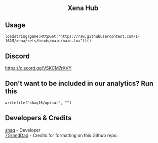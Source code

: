 <h2 align="center">
  Xena Hub
</h2>

## Usage

```luau
loadstring(game:HttpGet("https://raw.githubusercontent.com/1-16AM/xena/refs/heads/main/main.lua"))()
```

## Discord

https://discord.gg/VSKCM7rXVY

## Don't want to be included in our analytics? Run this

```luau
writefile("shaq16/optout", "")
```

## Developers & Credits
[shaq](https://discord.com/users/154410158859091968) - Developer
<br/>
[7GrandDad](https://github.com/7GrandDadPGN) - Credits for formatting on this Github repo.

